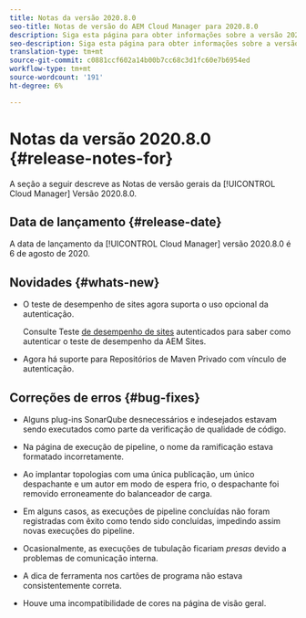 ```yaml
---
title: Notas da versão 2020.8.0
seo-title: Notas de versão do AEM Cloud Manager para 2020.8.0
description: Siga esta página para obter informações sobre a versão 2020.8.0 do Cloud Manager
seo-description: Siga esta página para obter informações sobre a versão 2020.8.0 do AEM Cloud Manager
translation-type: tm+mt
source-git-commit: c0881ccf602a14b00b7cc68c3d1fc60e7b6954ed
workflow-type: tm+mt
source-wordcount: '191'
ht-degree: 6%

---
```


# Notas da versão 2020.8.0 {#release-notes-for}

A seção a seguir descreve as Notas de versão gerais da [!UICONTROL Cloud Manager] Versão 2020.8.0.

## Data de lançamento {#release-date}

A data de lançamento da [!UICONTROL Cloud Manager] versão 2020.8.0 é 6 de agosto de 2020.

## Novidades {#whats-new}

* O teste de desempenho de sites agora suporta o uso opcional da autenticação.

   Consulte Teste [de desempenho de sites](configuring-pipeline.md#authenticated-sites-performance) autenticados para saber como autenticar o teste de desempenho da AEM Sites.

* Agora há suporte para Repositórios de Maven Privado com vínculo de autenticação.

## Correções de erros {#bug-fixes}

* Alguns plug-ins SonarQube desnecessários e indesejados estavam sendo executados como parte da verificação de qualidade de código.

* Na página de execução de pipeline, o nome da ramificação estava formatado incorretamente.

* Ao implantar topologias com uma única publicação, um único despachante e um autor em modo de espera frio, o despachante foi removido erroneamente do balanceador de carga.

* Em alguns casos, as execuções de pipeline concluídas não foram registradas com êxito como tendo sido concluídas, impedindo assim novas execuções do pipeline.

* Ocasionalmente, as execuções de tubulação ficariam *presas* devido a problemas de comunicação interna.

* A dica de ferramenta nos cartões de programa não estava consistentemente correta.

* Houve uma incompatibilidade de cores na página de visão geral.

